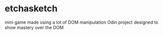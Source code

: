 # etchasketch
mini game made using a lot of DOM manipulation
Odin project designed to show mastery over the DOM

